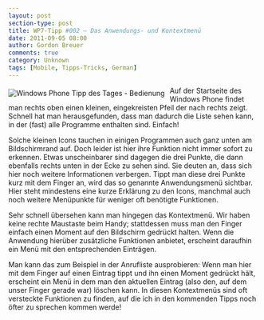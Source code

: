 ```yaml
---
layout: post
section-type: post
title: WP7-Tipp #002 – Das Anwendungs- und Kontextmenü
date: 2011-09-05 08:00
author: Gordon Breuer
comments: true
category: Unknown
tags: [Mobile, Tipps-Tricks, German]
---
```

<p><img style="margin: 5px 10px 10px 0px; float: left;" src="http://anheledirwp.blob.core.windows.net/wordpress/2011/09/bedienung1.png" alt="Windows Phone Tipp des Tages - Bedienung" /></p>
<p>Auf der Startseite des Windows Phone findet man rechts oben einen kleinen, eingekreisten Pfeil der nach rechts zeigt. Schnell hat man herausgefunden, dass man dadurch die Liste sehen kann, in der (fast) alle Programme enthalten sind. Einfach!</p>
<p>Solche kleinen Icons tauchen in einigen Programmen auch ganz unten am Bildschirmrand auf. Doch leider ist hier ihre Funktion nicht immer sofort zu erkennen. Etwas unscheinbarer sind dagegen die drei Punkte, die dann ebenfalls rechts unten in der Ecke zu sehen sind. Sie deuten an, dass sich hier noch weitere Informationen verbergen. Tippt man diese drei Punkte kurz mit dem Finger an, wird das so genannte Anwendungsmen&uuml; sichtbar. Hier steht mindestens eine kurze Erkl&auml;rung zu den Icons, manchmal auch noch weitere Men&uuml;punkte f&uuml;r weniger oft ben&ouml;tigte Funktionen.</p>
<p>Sehr schnell &uuml;bersehen kann man hingegen das Kontextmen&uuml;. Wir haben keine rechte Maustaste beim Handy; stattdessen muss man den Finger einfach einen Moment auf den Bildschirm gedr&uuml;ckt halten. Wenn die Anwendung hier&uuml;ber zus&auml;tzliche Funktionen anbietet, erscheint daraufhin ein Men&uuml; mit den entsprechenden Eintr&auml;gen.</p>
<p>Man kann das zum Beispiel in der Anrufliste ausprobieren: Wenn man hier mit dem Finger auf einen Eintrag tippt und ihn einen Moment gedr&uuml;ckt h&auml;lt, erscheint ein Men&uuml; in dem man den aktuellen Eintrag (also den, auf dem unser Finger gerade war) l&ouml;schen kann. In diesen Kontextmen&uuml;s sind oft versteckte Funktionen zu finden, auf die ich in den kommenden Tipps noch &ouml;fter zu sprechen kommen werde!</p>
